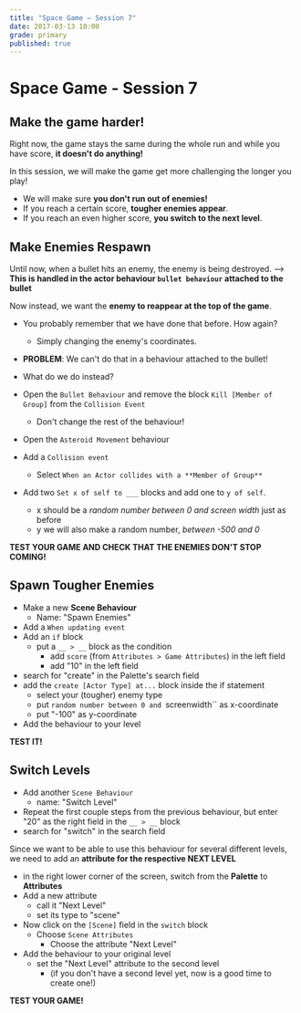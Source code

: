 ```yaml
---
title: "Space Game — Session 7"
date: 2017-03-13 10:00
grade: primary
published: true
---
```


# Space Game - Session 7

## Make the game harder!

Right now, the game stays the same during the whole run and while you have score, **it doesn't do anything!**

In this session, we will make the game get more challenging the longer you play!

- We will make sure **you don't run out of enemies!**
- If you reach a certain score, **tougher enemies appear**.
- If you reach an even higher score, **you switch to the next level**.


## Make Enemies Respawn

Until now, when a bullet hits an enemy, the enemy is being destroyed. 
--> **This is handled in the actor behaviour `bullet behaviour` attached to the bullet**

Now instead, we want the **enemy to reappear at the top of the game**.

- You probably remember that we have done that before. How again?
  - Simply changing the enemy's coordinates.
- **PROBLEM**: We can't do that in a behaviour attached to the bullet!
- What do we do instead?


- Open the `Bullet Behaviour` and remove the block `Kill [Member of Group]` from the `Collision Event`
  - Don't change the rest of the behaviour!
- Open the `Asteroid Movement` behaviour
- Add a `Collision event`
  - Select `When an Actor collides with a **Member of Group**`
- Add two `Set x of self to ___` blocks and add one to `y of self`.
  - x should be a *random number between 0 and screen width* just as before
  - y we will also make a random number, *between -500 and 0*

**TEST YOUR GAME AND CHECK THAT THE ENEMIES DON'T STOP COMING!**


## Spawn Tougher Enemies

- Make a new **Scene Behaviour**
  - Name: "Spawn Enemies"
- Add a `When updating event`
- Add an `if` block
  - put a `__ > __` block as the condition
    - add `score` (from `Attributes > Game Attributes`) in the left field
    - add "10" in the left field
- search for "create" in the Palette's search field
- add the `create [Actor Type] at...` block inside the if statement
  - select your (tougher) enemy type
  - put `random number between 0 and `screenwidth`` as x-coordinate
  - put "-100" as y-coordinate
- Add the behaviour to your level

**TEST IT!**


## Switch Levels

- Add another `Scene Behaviour`
  - name: "Switch Level"
- Repeat the first couple steps from the previous behaviour, but enter "20" as the right field in the `__ > __` block
- search for "switch" in the search field

Since we want to be able to use this behaviour for several different levels, we need to add an **attribute for the respective NEXT LEVEL**

- in the right lower corner of the screen, switch from the **Palette** to **Attributes**
- Add a new attribute
  - call it "Next Level"
  - set its type to "scene"
- Now click on the `[Scene]` field in the `switch` block
  - Choose `Scene Attributes`
    - Choose the attribute "Next Level"
- Add the behaviour to your original level
  - set the "Next Level" attribute to the second level
    - (if you don't have a second level yet, now is a good time to create one!)
    

**TEST YOUR GAME!**

